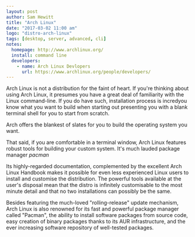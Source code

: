 ```yaml
---
layout: post
author: Sam Hewitt
title: "Arch Linux"
date: "2017-03-02 11:00 am"
logo: "distro-arch-linux"
tags: [desktop, server, advanced, cli]
notes:
  homepage: http://www.archlinux.org/
  install: command line
  developers:
    - name: Arch Linux Devlopers
      url: https://www.archlinux.org/people/developers/
---
```


Arch Linux is not a distribution for the faint of heart. If you're thinking about using Arch Linux, it presumes you have a great deal of familiarity with the Linux command-line. If you do have  such, installation process is incredyou know what you want to build when starting out presenting you with a blank terminal shell for you to start from scratch. 

Arch offers the blankest of slates for you to build the operating system you want.

That said, if you are comfortable in a terminal window, Arch Linux features robust tools for building your custom system. It's much lauded package manager *pacman*

Its highly-regarded documentation, complemented by the excellent Arch Linux Handbook makes it possible for even less experienced Linux users to install and customise the distribution. The powerful tools available at the user's disposal mean that the distro is infinitely customisable to the most minute detail and that no two installations can possibly be the same.

Besides featuring the much-loved "rolling-release" update mechanism, Arch Linux is also renowned for its fast and powerful package manager called "Pacman", the ability to install software packages from source code, easy creation of binary packages thanks to its AUR infrastructure, and the ever increasing software repository of well-tested packages. 



